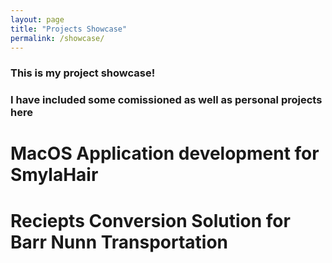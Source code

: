 ```yaml
---
layout: page
title: "Projects Showcase"
permalink: /showcase/
---
```

### This is my project showcase!
### I have included some comissioned as well as personal projects here
# MacOS Application development for SmylaHair
# Reciepts Conversion Solution for Barr Nunn Transportation
